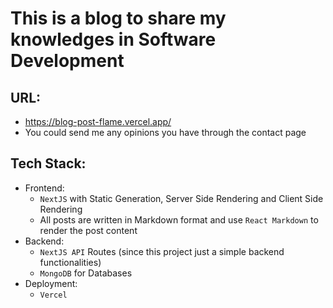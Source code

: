 # This is a blog to share my knowledges in Software Development

## URL:

-   https://blog-post-flame.vercel.app/
-   You could send me any opinions you have through the contact page

## Tech Stack:

-   Frontend:
    -   `NextJS` with Static Generation, Server Side Rendering and Client Side Rendering
    -   All posts are written in Markdown format and use `React Markdown` to render the post content
-   Backend:
    -   `NextJS API` Routes (since this project just a simple backend functionalities)
    -   `MongoDB` for Databases
-   Deployment:
    -   `Vercel`
